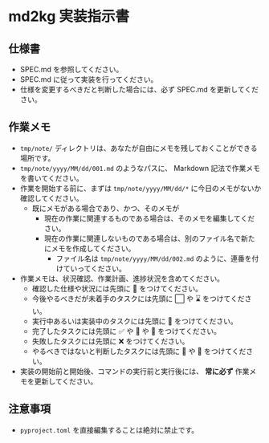 # md2kg 実装指示書

## 仕様書

- SPEC.md を参照してください。
- SPEC.md に従って実装を行ってください。
- 仕様を変更するべきだと判断した場合には、必ず SPEC.md を更新してください。

## 作業メモ

- `tmp/note/` ディレクトリは、あなたが自由にメモを残しておくことができる場所です。
- `tmp/note/yyyy/MM/dd/001.md` のようなパスに、 Markdown 記法で作業メモを書いてください。
- 作業を開始する前に、まずは `tmp/note/yyyy/MM/dd/*` に今日のメモがないか確認してください。
  - 既にメモがある場合であり、かつ、そのメモが
    - 現在の作業に関連するものである場合は、そのメモを編集してください。
    - 現在の作業に関連しないものである場合は、別のファイル名で新たにメモを作成してください。
      - ファイル名は `tmp/note/yyyy/MM/dd/002.md` のように、連番を付けていってください。
- 作業メモは、状況確認、作業計画、進捗状況を含めてください。
  - 確認した仕様や状況には先頭に 📝 をつけてください。
  - 今後やるべきだが未着手のタスクには先頭に ⬜ や ⌛️ をつけてください。
  - 実行中あるいは実装中のタスクには先頭に 🔨 をつけてください。
  - 完了したタスクには先頭に ✅️ や 🎉 や 🚀 をつけてください。
  - 失敗したタスクには先頭に ❌ をつけてください。
  - やるべきではないと判断したタスクには先頭に 🚫 や 🚧 をつけてください。
- 実装の開始前と開始後、コマンドの実行前と実行後には、 **常に必ず** 作業メモを更新してください。

## 注意事項

- `pyproject.toml` を直接編集することは絶対に禁止です。
